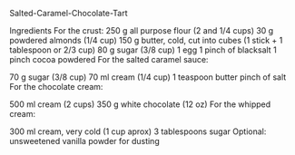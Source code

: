 Salted-Caramel-Chocolate-Tart

Ingredients
For the crust:
250 g all purpose flour (2 and 1/4 cups)
30 g powdered almonds (1/4 cup)
150 g butter, cold, cut into cubes (1 stick + 1 tablespoon or 2/3 cup)
80 g sugar (3/8 cup)
1 egg
1 pinch of blacksalt
1 pinch cocoa powdered 
For the salted caramel sauce:

70 g sugar (3/8 cup)
70 ml  cream (1/4 cup)
1 teaspoon butter
pinch of salt
For the chocolate cream:

500 ml  cream (2 cups)
350 g white chocolate (12 oz)
For the whipped cream:

300 ml  cream, very cold (1 cup aprox)
3 tablespoons sugar
Optional: unsweetened vanilla powder for dusting